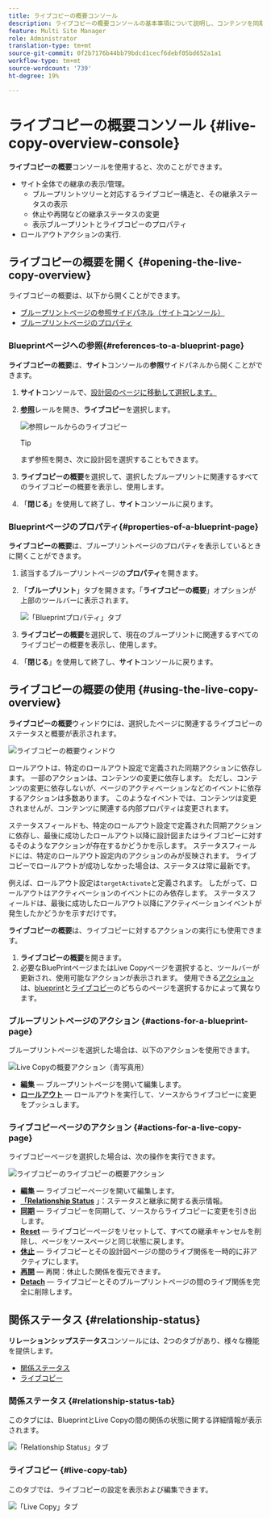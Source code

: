 ```yaml
---
title: ライブコピーの概要コンソール
description: ライブコピーの概要コンソールの基本事項について説明し、コンテンツを同期するためのライブコピーの状態をすばやく把握します。
feature: Multi Site Manager
role: Administrator
translation-type: tm+mt
source-git-commit: 0f2b7176b44bb79bdcd1cecf6debf05bd652a1a1
workflow-type: tm+mt
source-wordcount: '739'
ht-degree: 19%

---
```



# ライブコピーの概要コンソール {#live-copy-overview-console}

**ライブコピーの概要**&#x200B;コンソールを使用すると、次のことができます。

* サイト全体での継承の表示/管理。
   * ブループリントツリーと対応するライブコピー構造と、その継承ステータスの表示
   * 休止や再開などの継承ステータスの変更
   * 表示ブループリントとライブコピーのプロパティ
* ロールアウトアクションの実行.

## ライブコピーの概要を開く {#opening-the-live-copy-overview}

ライブコピーの概要は、以下から開くことができます。

* [ブループリントページの参照サイドパネル（サイトコンソール）](#opening-live-copy-overview-references-for-a-blueprint-page)
* [ブループリントページのプロパティ](#opening-live-copy-overview-properties-of-a-blueprint-page)

### Blueprintページへの参照{#references-to-a-blueprint-page}

**ライブコピーの概要**&#x200B;は、**サイト**&#x200B;コンソールの&#x200B;**参照**&#x200B;サイドパネルから開くことができます。

1. **サイト**&#x200B;コンソールで、[設計図のページに移動して選択します。](/help/sites-cloud/authoring/getting-started/basic-handling.md#viewing-and-selecting-resources)
1. **[参照](/help/sites-cloud/authoring/getting-started/basic-handling.md#references)**&#x200B;レールを開き、**ライブコピー**&#x200B;を選択します。

   ![参照レールからのライブコピー](../assets/live-copy-references.png)

   >[!TIP]
   >
   >まず参照を開き、次に設計図を選択することもできます。

1. **ライブコピーの概要**&#x200B;を選択して、選択したブループリントに関連するすべてのライブコピーの概要を表示し、使用します。
1. 「**閉じる**」を使用して終了し、**サイト**&#x200B;コンソールに戻ります。

### Blueprintページのプロパティ{#properties-of-a-blueprint-page}

**ライブコピーの概要**&#x200B;は、ブループリントページのプロパティを表示しているときに開くことができます。

1. 該当するブループリントページの&#x200B;**プロパティ**&#x200B;を開きます。
1. 「**ブループリント**」タブを開きます。「**ライブコピーの概要**」オプションが上部のツールバーに表示されます。

   ![「Blueprintプロパティ」タブ](../assets/live-copy-blueprint-tab.png)

1. **ライブコピーの概要**&#x200B;を選択して、現在のブループリントに関連するすべてのライブコピーの概要を表示し、使用します。

1. 「**閉じる**」を使用して終了し、**サイト**&#x200B;コンソールに戻ります。

## ライブコピーの概要の使用  {#using-the-live-copy-overview}

**ライブコピーの概要**&#x200B;ウィンドウには、選択したページに関連するライブコピーのステータスと概要が表示されます。

![ライブコピーの概要ウィンドウ](../assets/live-copy-overview.png)

ロールアウトは、特定のロールアウト設定で定義された同期アクションに依存します。 一部のアクションは、コンテンツの変更に依存します。 ただし、コンテンツの変更に依存しないが、ページのアクティベーションなどのイベントに依存するアクションは多数あります。 このようなイベントでは、コンテンツは変更されませんが、コンテンツに関連する内部プロパティは変更されます。

ステータスフィールドも、特定のロールアウト設定で定義された同期アクションに依存し、最後に成功したロールアウト以降に設計図またはライブコピーに対するそのようなアクションが存在するかどうかを示します。 ステータスフィールドには、特定のロールアウト設定内のアクションのみが反映されます。 ライブコピーでロールアウトが成功しなかった場合は、ステータスは常に最新です。

例えば、ロールアウト設定は`targetActivate`と定義されます。 したがって、ロールアウトはアクティベーションのイベントにのみ依存します。 ステータスフィールドは、最後に成功したロールアウト以降にアクティベーションイベントが発生したかどうかを示すだけです。

**ライブコピーの概要**&#x200B;は、ライブコピーに対するアクションの実行にも使用できます。

1. **ライブコピーの概要**&#x200B;を開きます。
1. 必要なBluePrintページまたはLive Copyページを選択すると、ツールバーが更新され、使用可能なアクションが表示されます。 使用できる[アクション](overview.md#terms-used)は、[blueprint](#actions-for-a-blueprint-page)と[ライブコピー](#actions-for-a-live-copy-page)のどちらのページを選択するかによって異なります。

### ブループリントページのアクション {#actions-for-a-blueprint-page}

ブループリントページを選択した場合は、以下のアクションを使用できます。

![Live Copyの概要アクション（青写真用）](../assets/live-copy-overview-actions-blueprint.png)

* **編集**  — ブループリントページを開いて編集します。
* **[ロールアウト](overview.md#rollout-and-synchronize)**  — ロールアウトを実行して、ソースからライブコピーに変更をプッシュします。

### ライブコピーページのアクション {#actions-for-a-live-copy-page}

ライブコピーページを選択した場合は、次の操作を実行できます。

![ライブコピーのライブコピーの概要アクション](../assets/live-copy-overview-actions.png)

* **編集**  — ライブコピーページを開いて編集します。
* **[「Relationship Status](#relationship-status)** 」：ステータスと継承に関する表示情報。
* **[同期](overview.md#rollout-and-synchronize)**  — ライブコピーを同期して、ソースからライブコピーに変更を引き出します。
* **[Reset](creating-live-copies.md#resetting-a-live-copy-page)**  — ライブコピーページをリセットして、すべての継承キャンセルを削除し、ページをソースページと同じ状態に戻します。
* **[休止](overview.md#suspending-and-cancelling-inheritance-and-synchronization)**  — ライブコピーとその設計図ページの間のライブ関係を一時的に非アクティブにします。
* **[再開](creating-live-copies.md#resuming-inheritance-for-a-page)**  — 再開：休止した関係を復元できます。
* **[Detach](overview.md#detaching-a-live-copy)**  — ライブコピーとそのブループリントページの間のライブ関係を完全に削除します。

## 関係ステータス {#relationship-status}

**リレーションシップステータス**&#x200B;コンソールには、2つのタブがあり、様々な機能を提供します。

* [関係ステータス](#relationship-status-tab)
* [ライブコピー](#live-copy-tab)

### 関係ステータス {#relationship-status-tab}

このタブには、BlueprintとLive Copyの間の関係の状態に関する詳細情報が表示されます。

![「Relationship Status」タブ](../assets/live-copy-relationship-status.png)

### ライブコピー {#live-copy-tab}

このタブでは、ライブコピーの設定を表示および編集できます。

![「Live Copy」タブ](../assets/live-copy-relationship-status-live-copy.png)
